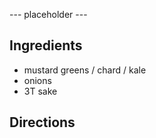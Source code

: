 --- placeholder ---

## Ingredients ##

- mustard greens / chard / kale
- onions
- 3T sake

## Directions ##